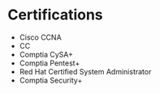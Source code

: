 # Certifications
- Cisco CCNA
- CC
- Comptia CySA+
- Comptia Pentest+
- Red Hat Certified System Administrator
- Comptia Security+
